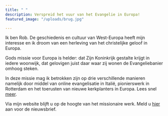 ```yaml
---
title: " "
description: Verspreid het vuur van het Evangelie in Europa!
featured_image: "/uploads/brug.jpg"

---
```

Ik ben Rob. De geschiedenis en cultuur van West-Europa heeft mijn interesse en ik droom van een herleving van het christelijke geloof in Europa.

Gods missie voor Europa is helder: dat Zijn Koninkrijk gestalte krijgt in iedere woonwijk, dat gelovigen juist daar waar zij wonen de Evangeliebanier omhoog steken.

In deze missie mag ik betrokken zijn op drie verschillende manieren namelijk door middel van online evangelisatie in Italië, pionierswerk in Rotterdam en het toerusten van nieuwe kerkplanters in Europa. Lees snel [meer](https://www.robvanderdussen.com/nl/about/ "Over mij").

Via mijn website blijft u op de hoogte van het missionaire werk. Meld u [hier](http://eepurl.com/gnT5rb "Aanmelden nieuwsbrief") aan voor de nieuwsbrief.